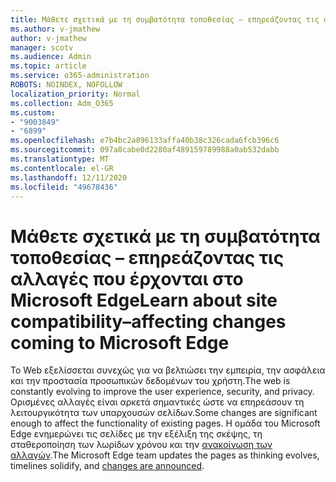 ```yaml
---
title: Μάθετε σχετικά με τη συμβατότητα τοποθεσίας – επηρεάζοντας τις αλλαγές που έρχονται στο Microsoft Edge
ms.author: v-jmathew
author: v-jmathew
manager: scotv
ms.audience: Admin
ms.topic: article
ms.service: o365-administration
ROBOTS: NOINDEX, NOFOLLOW
localization_priority: Normal
ms.collection: Adm_O365
ms.custom:
- "9003849"
- "6899"
ms.openlocfilehash: e7b4bc2a896133affa40b38c326cada6fcb396c6
ms.sourcegitcommit: 097a8cabe0d2280af489159789988a0ab532dabb
ms.translationtype: MT
ms.contentlocale: el-GR
ms.lasthandoff: 12/11/2020
ms.locfileid: "49678436"
---
```

# <a name="learn-about-site-compatibilityaffecting-changes-coming-to-microsoft-edge"></a><span data-ttu-id="14721-102">Μάθετε σχετικά με τη συμβατότητα τοποθεσίας – επηρεάζοντας τις αλλαγές που έρχονται στο Microsoft Edge</span><span class="sxs-lookup"><span data-stu-id="14721-102">Learn about site compatibility–affecting changes coming to Microsoft Edge</span></span>

<span data-ttu-id="14721-103">Το Web εξελίσσεται συνεχώς για να βελτιώσει την εμπειρία, την ασφάλεια και την προστασία προσωπικών δεδομένων του χρήστη.</span><span class="sxs-lookup"><span data-stu-id="14721-103">The web is constantly evolving to improve the user experience, security, and privacy.</span></span> <span data-ttu-id="14721-104">Ορισμένες αλλαγές είναι αρκετά σημαντικές ώστε να επηρεάσουν τη λειτουργικότητα των υπαρχουσών σελίδων.</span><span class="sxs-lookup"><span data-stu-id="14721-104">Some changes are significant enough to affect the functionality of existing pages.</span></span> <span data-ttu-id="14721-105">Η ομάδα του Microsoft Edge ενημερώνει τις σελίδες με την εξέλιξη της σκέψης, τη σταθεροποίηση των λωρίδων χρόνου και την [ανακοίνωση των αλλαγών](https://go.microsoft.com/fwlink/?linkid=2135534).</span><span class="sxs-lookup"><span data-stu-id="14721-105">The Microsoft Edge team updates the pages as thinking evolves, timelines solidify, and [changes are announced](https://go.microsoft.com/fwlink/?linkid=2135534).</span></span>
